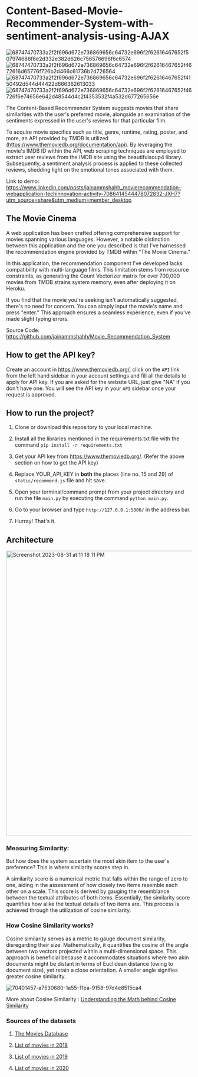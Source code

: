# Content-Based-Movie-Recommender-System-with-sentiment-analysis-using-AJAX

![68747470733a2f2f696d672e736869656c64732e696f2f62616467652f507974686f6e2d332e382d626c756576696f6c6574](https://github.com/jainammshahh/Movie_Recommendation_System/assets/114266749/6882f7fe-e142-4a4d-b304-9e11629bd97e)
![68747470733a2f2f696d672e736869656c64732e696f2f62616467652f4672616d65776f726b2d466c61736b2d726564](https://github.com/jainammshahh/Movie_Recommendation_System/assets/114266749/588aa63f-0b7f-486b-907f-a451ac1cfb68)
![68747470733a2f2f696d672e736869656c64732e696f2f62616467652f4150492d544d44422d666362613033](https://github.com/jainammshahh/Movie_Recommendation_System/assets/114266749/9f7f742c-d204-426b-838b-ac60417a2815)
![68747470733a2f2f696d672e736869656c64732e696f2f62616467652f46726f6e74656e642d48544d4c2f4353532f4a532d677265656e](https://github.com/jainammshahh/Movie_Recommendation_System/assets/114266749/e29781f2-6129-4a3b-aab8-c367fb9f3422)



The Content-Based Recommender System suggests movies that share similarities with the user's preferred movie, alongside an examination of the sentiments expressed in the user's reviews for that particular film.

To acquire movie specifics such as title, genre, runtime, rating, poster, and more, an API provided by TMDB is utilized (https://www.themoviedb.org/documentation/api). By leveraging the movie's IMDB ID within the API, web scraping techniques are employed to extract user reviews from the IMDB site using the beautifulsoup4 library. Subsequently, a sentiment analysis process is applied to these collected reviews, shedding light on the emotional tones associated with them.

Link to demo: https://www.linkedin.com/posts/jainammshahh_movierecommendation-webapplication-techinnovation-activity-7086414544478072832-JXH7?utm_source=share&utm_medium=member_desktop

## The Movie Cinema

A web application has been crafted offering comprehensive support for movies spanning various languages. However, a notable distinction between this application and the one you described is that I've harnessed the recommendation engine provided by TMDB within "The Movie Cinema."

In this application, the recommendation component I've developed lacks compatibility with multi-language films. This limitation stems from resource constraints, as generating the Count Vectorizer matrix for over 700,000 movies from TMDB strains system memory, even after deploying it on Heroku.

If you find that the movie you're seeking isn't automatically suggested, there's no need for concern. You can simply input the movie's name and press "enter." This approach ensures a seamless experience, even if you've made slight typing errors.

Source Code: https://github.com/jainammshahh/Movie_Recommendation_System



## How to get the API key?

Create an account in https://www.themoviedb.org/, click on the `API` link from the left hand sidebar in your account settings and fill all the details to apply for API key. If you are asked for the website URL, just give "NA" if you don't have one. You will see the API key in your `API` sidebar once your request is approved.

## How to run the project?

1. Clone or download this repository to your local machine.

2. Install all the libraries mentioned in the requirements.txt file with the command `pip install -r requirements.txt`

3. Get your API key from https://www.themoviedb.org/. (Refer the above section on how to get the API key) 

4. Replace YOUR_API_KEY in **both** the places (line no. 15 and 29) of `static/recommend.js` file and hit save.

5. Open your terminal/command prompt from your project directory and run the file `main.py` by executing the command `python main.py`.

6. Go to your browser and type `http://127.0.0.1:5000/` in the address bar.

7. Hurray! That's it.

## Architecture
<img width="771" alt="Screenshot 2023-08-31 at 11 18 11 PM" src="https://github.com/jainammshahh/Movie_Recommendation_System/assets/114266749/a47b6573-fade-448e-bcbb-301aaef534bd">


### Measuring Similarity:

But how does the system ascertain the most akin item to the user's preference? This is where similarity scores step in.

A similarity score is a numerical metric that falls within the range of zero to one, aiding in the assessment of how closely two items resemble each other on a scale. This score is derived by gauging the resemblance between the textual attributes of both items. Essentially, the similarity score quantifies how alike the textual details of two items are. This process is achieved through the utilization of cosine similarity.

### How Cosine Similarity works?

Cosine similarity serves as a metric to gauge document similarity, disregarding their size. Mathematically, it quantifies the cosine of the angle between two vectors projected within a multi-dimensional space. This approach is beneficial because it accommodates situations where two akin documents might be distant in terms of Euclidean distance (owing to document size), yet retain a close orientation. A smaller angle signifies greater cosine similarity.

![70401457-a7530680-1a55-11ea-9158-97d4e8515ca4](https://github.com/jainammshahh/Movie_Recommendation_System/assets/114266749/ab55d273-672a-4c08-b6bd-f337493a75f3)

More about Cosine Similarity : [Understanding the Math behind Cosine Similarity](https://www.machinelearningplus.com/nlp/cosine-similarity/)

### Sources of the datasets

1. [The Movies Database](https://www.kaggle.com/datasets/rounakbanik/the-movies-dataset)  

3. [List of movies in 2018](https://en.wikipedia.org/wiki/List_of_American_films_of_2018)

4. [List of movies in 2019](https://en.wikipedia.org/wiki/List_of_American_films_of_2019)
   
5. [List of movies in 2020](https://en.wikipedia.org/wiki/List_of_American_films_of_2020)
